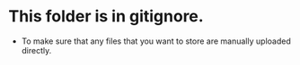 # This folder is in gitignore.   

- To make sure that any files that you want to store are manually uploaded directly.


